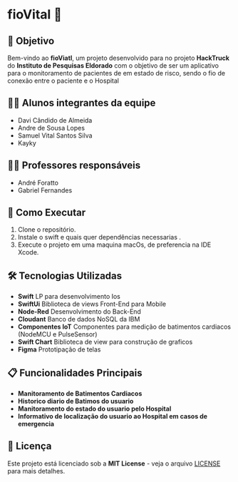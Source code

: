 # fioVital 🏩

## 🎯 Objetivo
Bem-vindo ao **fioViatl**, um projeto desenvolvido para no projeto **HackTruck** do **Instituto de Pesquisas Eldorado** com o objetivo de ser um aplicativo para o monitoramento de pacientes de em estado de risco, sendo o fio de conexão entre o paciente e o Hospital 

## 👨‍🎓 Alunos integrantes da equipe

* Davi Cândido de Almeida
* Andre de Sousa Lopes
* Samuel Vital Santos Silva
* Kayky

## 👩‍🏫 Professores responsáveis

* André Foratto
* Gabriel Fernandes

## 🚀 Como Executar

1. Clone o repositório.
2. Instale o swift e quais quer dependências necessarias .
3. Execute o projeto em uma maquina macOs, de preferencia na IDE Xcode.

## 🛠️ Tecnologias Utilizadas
- **Swift** LP para desenvolvimento Ios
- **SwiftUi** Biblioteca de views Front-End para Mobile
- **Node-Red** Desenvolvimento do Back-End
- **Cloudant** Banco de dados NoSQL da IBM
- **Componentes IoT** Componentes para medição de batimentos cardiacos (NodeMCU e PulseSensor)
- **Swift Chart** Biblioteca de view para construção de graficos
- **Figma** Prototipação de telas

## 📋 Funcionalidades Principais
- **Manitoramento de Batimentos Cardiacos**
- **Historico diario de Batimos do usuario**
- **Manitoramento do estado do usuario pelo Hospital**
- **Informativo de localização do usuario ao Hospital em casos de emergencia**

## 📄 Licença
Este projeto está licenciado sob a **MIT License** - veja o arquivo [LICENSE](LICENSE) para mais detalhes.
